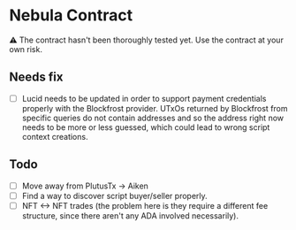 # Nebula Contract

⚠️ The contract hasn't been thoroughly tested yet. Use the contract at your own
risk.

## Needs fix

- [ ] Lucid needs to be updated in order to support payment credentials properly
      with the Blockfrost provider. UTxOs returned by Blockfrost from specific
      queries do not contain addresses and so the address right now needs to be
      more or less guessed, which could lead to wrong script context creations.

## Todo

- [ ] Move away from PlutusTx -> Aiken
- [ ] Find a way to discover script buyer/seller properly.
- [ ] NFT <-> NFT trades (the problem here is they require a different fee
      structure, since there aren't any ADA involved necessarily).

